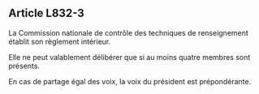 Article L832-3
----
La Commission nationale de contrôle des techniques de renseignement établit son
règlement intérieur.

Elle ne peut valablement délibérer que si au moins quatre membres sont présents.

En cas de partage égal des voix, la voix du président est prépondérante.
